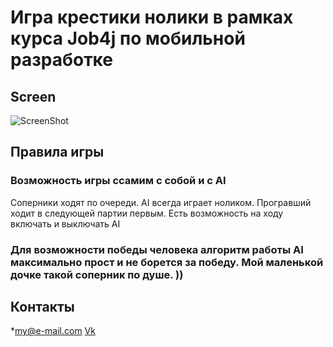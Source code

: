 # Игра крестики нолики в рамках курса Job4j по мобильной разработке

## Screen
![ScreenShot](images/androidstudio.png)

## Правила игры
### Возможность игры ссамим с собой и с AI
Соперники ходят по очереди. AI всегда играет ноликом. Програвший ходит в следующей партии первым. Есть возможность на ходу включать и выключать AI 

### Для возможности победы человека алгоритм работы AI максимально прост и не борется за победу. Мой маленькой дочке такой соперник по душе. ))
 

## Контакты
*my@e-mail.com
[Vk](https://vk.com/)
